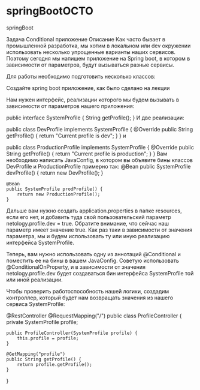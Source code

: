 # springBootOCTO
springBoot


Задача Conditional приложение
Описание
Как часто бывает в промышленной разработка, мы хотим в локальном или dev окружении использовать несколько упрощенные варианты наших сервисов. Поэтому сегодня мы напишем приложение на Spring boot, в котором в зависимости от параметров, будут вызываться разные сервисы.

Для работы необходимо подготовить несколько классов:

Создайте spring boot приложение, как было сделано на лекции

Нам нужен интерфейс, реализации которого мы будем вызывать в зависимости от параметров нашего приложения:

public interface SystemProfile {
     String getProfile();
}
И две реализации:

public class DevProfile implements SystemProfile {
     @Override
     public String getProfile() {
         return "Current profile is dev";
     }
}
и

public class ProductionProfile implements SystemProfile {
     @Override
     public String getProfile() {
         return "Current profile is production";
     }
}
Вам необходимо написать JavaConfig, в котором вы объявите бины классов DevProfile и ProductionProfile примерно так:
    @Bean
    public SystemProfile devProfile() {
        return new DevProfile();
    }

    @Bean
    public SystemProfile prodProfile() {
        return new ProductionProfile();
    }
Дальше вам нужно создать application.properties в папке resources, если его нет, и добавить туда свой пользовательский параметр netology.profile.dev = true. Обратите внимание, что сейчас наш параметр имеет значение true. Как раз таки в зависимости от значения параметра, мы и будем использовать ту или иную реализацию интерфейса SystemProfile.

Теперь, вам нужно использовать одну из аннотаций @Conditional и поместить ее на бины в вашем JavaConfig. Советую использовать @ConditionalOnProperty, и в зависимости от значения netology.profile.dev будет создаваться бин интерфейса SystemProfile той или иной реализации.

Чтобы проверить работоспособность нашей логики, создадим контроллер, который будет нам возвращать значения из нашего сервиса SystemProfile:

@RestController
@RequestMapping("/")
public class ProfileController {
    private SystemProfile profile;

    public ProfileController(SystemProfile profile) {
        this.profile = profile;
    }

    @GetMapping("profile")
    public String getProfile() {
        return profile.getProfile();
    }
}
